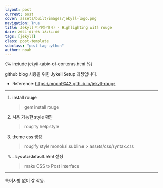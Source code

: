 ```yaml
---
layout: post
current: post
cover: assets/built/images/jekyll-logo.png
navigation: True
title: Jekyll 따라하기(4) - Highlighting with rouge
date: 2021-01-08 18:34:00
tags: [jekyll]
class: post-template
subclass: "post tag-python"
author: noah
---
```


{% include jekyll-table-of-contents.html %}

github blog 사용을 위한 Jykell Setup 과정입니다.

- Reference: https://moon9342.github.io/jekyll-rouge

---

1. install rouge

   > gem install rouge

2. 사용 가능한 style 확인

   > rougify help style

3. theme css 생성

   > rougify style monokai.sublime > assets/css/syntax.css

4. \_layouts/default.html 설정

   > make CSS to Post interface

---

특이사항 없이 잘 작동.
